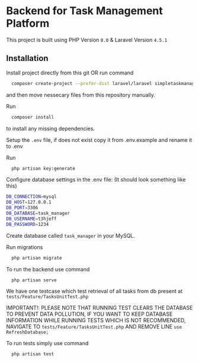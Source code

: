 
# Backend for Task Management Platform

This project is built using PHP Version `8.0` &
Laravel Version `4.5.1`


## Installation

Install project directly from this git OR run command

```bash
  composer create-project --prefer-dist laravel/laravel simpletaskmanager
```

and then move nessecary files from this repository manually.

Run
```bash
  composer install
```
to install any missing dependencies.

Setup the `.env` file, if does not exist copy it from .env.example and rename it to .env

Run
```bash
  php artisan key:generate
```

Configure database settings in the .env file:
(It should look something like this)
```bash
DB_CONNECTION=mysql
DB_HOST=127.0.0.1
DB_PORT=3306
DB_DATABASE=task_manager
DB_USERNAME=t3hjeff
DB_PASSWORD=1234
```

Create database called `task_manager` in your MySQL.

Run migrations
```bash
  php artisan migrate
```

To run the backend use command
```bash
  php artisan serve
```

We have one testcase which test retrieval of all tasks from db present at `tests/Feature/TasksUnitTest.php`


IMPORTANT!: PLEASE NOTE THAT RUNNING TEST CLEARS THE DATABASE TO PREVENT DATA POLLUTION, IF YOU WANT TO KEEP DATABASE INFORMATION WHILE RUNNING TESTS WHICH IS NOT RECOMMENDED, NAVIGATE TO `tests/Feature/TasksUnitTest.php` AND REMOVE LINE `use RefreshDatabase;`


To run tests simply use command
```bash
  php artisan test
```
